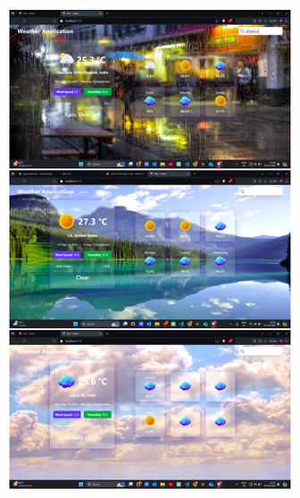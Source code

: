

![Alt text](src/assets/applicationImages/ghazipur.png)
![Alt text](src/assets/applicationImages/mumbai.png)
![Alt text](src/assets/applicationImages/jaipur.png)
